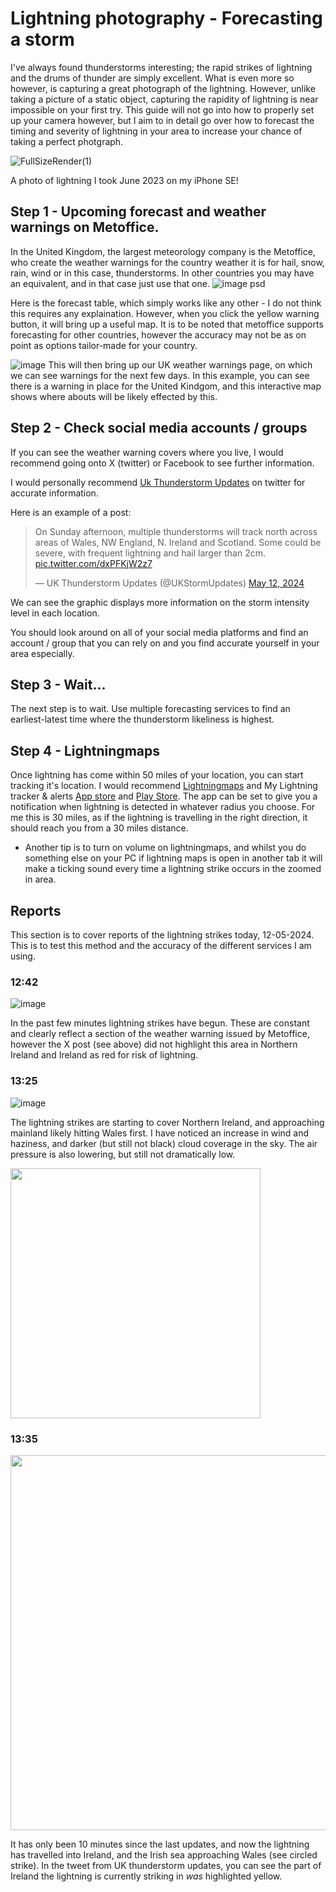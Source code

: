 # Lightning photography - Forecasting a storm

I've always found thunderstorms interesting; the rapid strikes of lightning and the drums of thunder are simply excellent. What is even more so however, is capturing a great photograph of the lightning. However, unlike taking a picture of a static object, capturing the rapidity of lightning is near impossible on your first try. This guide will not go into how to properly set up your camera however, but I aim to in detail go over how to forecast the timing and severity of lightning in your area to increase your chance of taking a perfect photgraph.

![FullSizeRender(1)](https://github.com/swift109/swift109.github.io/assets/169585362/4a52d5af-28e9-477c-9a46-93caf5795580)
<figcaption>A photo of lightning I took June 2023 on my iPhone SE!</figcaption>

## Step 1 - Upcoming forecast and weather warnings on Metoffice.
In the United Kingdom, the largest meteorology company is the Metoffice, who create the weather warnings for the country weather it is for hail, snow, rain, wind or in this case, thunderstorms. In other countries you may have an equivalent, and in that case just use that one. 
![image psd](https://github.com/swift109/swift109.github.io/assets/169585362/abafa5d6-d493-4bad-9d3c-199830b1b86d)


Here is the forecast table, which simply works like any other - I do not think this requires any explaination. However, when you click the yellow warning button, it will bring up a useful map. It is to be noted that metoffice supports forecasting for other countries, however the accuracy may not be as on point as options tailor-made for your country.



![image](https://github.com/swift109/swift109.github.io/assets/169585362/036e436c-dcb4-4988-91c3-c00b67909978)
This will then bring up our UK weather warnings page, on which we can see warnings for the next few days. In this example, you can see there is a warning in place for the United Kindgom, and this interactive map shows where abouts will be likely effected by this. 

## Step 2 - Check social media accounts / groups
If you can see the weather warning covers where you live, I would recommend going onto X (twitter) or Facebook to see further information. 

I would personally recommend [Uk Thunderstorm Updates](https://twitter.com/UKStormUpdates) on twitter for accurate information. 

Here is an example of a post:
<blockquote class="twitter-tweet"><p lang="en" dir="ltr">On Sunday afternoon, multiple thunderstorms will track north across areas of Wales, NW England, N. Ireland and Scotland. Some could be severe, with frequent lightning and hail larger than 2cm. <a href="https://t.co/dxPFKjW2z7">pic.twitter.com/dxPFKjW2z7</a></p>&mdash; UK Thunderstorm Updates (@UKStormUpdates) <a href="https://twitter.com/UKStormUpdates/status/1789536018988765581?ref_src=twsrc%5Etfw">May 12, 2024</a></blockquote> <script async src="https://platform.twitter.com/widgets.js" charset="utf-8"></script> 

We can see the graphic displays more information on the storm intensity level in each location. 

You should look around on all of your social media platforms and find an account / group that you can rely on and you find accurate yourself in your area especially.

## Step 3 - Wait...
The next step is to wait. Use multiple forecasting services to find an earliest-latest time where the thunderstorm likeliness is highest. 


## Step 4 - Lightningmaps
Once lightning has come within 50 miles of your location, you can start tracking it's location. I would recommend [Lightningmaps](lightningmaps.org) and My Lightning tracker & alerts [App store](https://apps.apple.com/us/app/my-lightning-tracker-alerts/id1175031987) and [Play Store](https://play.google.com/store/apps/details?id=com.jrustonapps.mylightningtracker&hl=en_GB&gl=US&pli=1). The app can be set to give you a notification when lightning is detected in whatever radius you choose. For me this is 30 miles, as if the lightning is travelling in the right direction, it should reach you from a 30 miles distance. 
- Another tip is to turn on volume on lightningmaps, and whilst you do something else on your PC if lightning maps is open in another tab it will make a ticking sound every time a lightning strike occurs in the zoomed in area.


## Reports
This section is to cover reports of the lightning strikes today, 12-05-2024. This is to test this method and the accuracy of the different services I am using. 

### 12:42
![image](https://github.com/swift109/swift109.github.io/assets/169585362/8f8943d4-a597-4f41-8275-fa9f6c53d049)

In the past few minutes lightning strikes have begun. These are constant and clearly reflect a section of the weather warning issued by Metoffice, however the X post (see above) did not highlight this area in Northern Ireland and Ireland as red for risk of lightning.

### 13:25
![image](https://github.com/swift109/swift109.github.io/assets/169585362/d38d8450-097f-4670-8517-51a114cfbf8f)

The lightning strikes are starting to cover Northern Ireland, and approaching mainland likely hitting Wales first.
I have noticed an increase in wind and haziness, and darker (but still not black) cloud coverage in the sky. 
The air pressure is also lowering, but still not dramatically low.

<img src="https://github.com/swift109/swift109.github.io/assets/169585362/b2675749-d43c-4f3d-a45a-8489c9dab2ee" width="400">

### 13:35
<img src="https://github.com/swift109/swift109.github.io/assets/169585362/63d7bbce-90f5-492d-890c-cf2a23f4e43c" width="600">

It has only been 10 minutes since the last updates, and now the lightning has travelled into Ireland, and the Irish sea approaching Wales (see circled strike). In the tweet from UK thunderstorm updates, you can see the part of Ireland the lightning is currently striking in _was_ highlighted yellow. 

